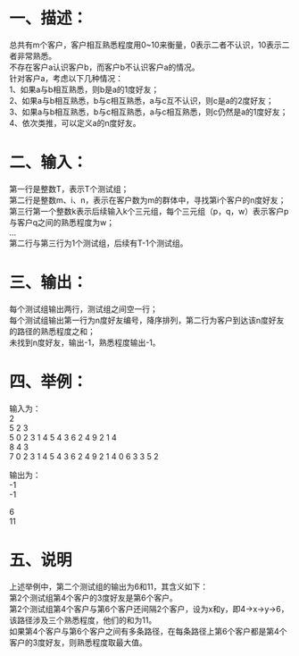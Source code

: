 # 一、描述：
总共有m个客户，客户相互熟悉程度用0~10来衡量，0表示二者不认识，10表示二者非常熟悉。<br>
不存在客户a认识客户b，而客户b不认识客户a的情况。<br>
针对客户a，考虑以下几种情况：<br>
1、如果a与b相互熟悉，则b是a的1度好友；<br>
2、如果a与b相互熟悉，b与c相互熟悉，a与c互不认识，则c是a的2度好友；<br>
3、如果a与b相互熟悉，b与c相互熟悉，a与c相互熟悉，则c仍然是a的1度好友；<br>
4、依次类推，可以定义a的n度好友。<br>

# 二、输入：
第一行是整数T，表示T个测试组；<br>
第二行是整数m、i、n，表示在客户数为m的群体中，寻找第i个客户的n度好友；<br>
第三行第一个整数k表示后续输入k个三元组，每个三元组（p，q，w）表示客户p与客户q之间的熟悉程度为w；<br>
...<br>
第二行与第三行为1个测试组，后续有T-1个测试组。<br>

# 三、输出：
每个测试组输出两行，测试组之间空一行；<br>
每个测试组输出第一行为n度好友编号，降序排列，第二行为客户到达该n度好友的路径的熟悉程度之和；<br>
未找到n度好友，输出-1，熟悉程度输出-1。<br>

# 四、举例：
输入为：<br>
2<br>
5 2 3<br>
5 0 2 3 1 4 5 4 3 6 2 4 9 2 1 4<br>
8 4 3<br>
7 0 2 3 1 4 5 4 3 6 2 4 9 2 1 4 0 6 3 3 5 2<br>

输出为：<br>
-1<br>
-1<br>

6<br>
11<br>

# 五、说明
上述举例中，第二个测试组的输出为6和11，其含义如下：<br>
第2个测试组第4个客户的3度好友是第6个客户。<br>
第2个测试组第4个客户与第6个客户还间隔2个客户，设为x和y，即4→x→y→6，该路径涉及三个熟悉程度，他们的和为11。<br>
如果第4个客户与第6个客户之间有多条路径，在每条路径上第6个客户都是第4个客户的3度好友，则熟悉程度取最大值。<br>
